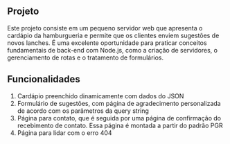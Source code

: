 ## Projeto
Este projeto consiste em um pequeno servidor web que apresenta o cardápio da hamburgueria e permite que os clientes enviem sugestões de novos lanches. É uma excelente oportunidade para praticar conceitos fundamentais de back-end com Node.js, como a criação de servidores, o gerenciamento de rotas e o tratamento de formulários.

## Funcionalidades
1) Cardápio preenchido dinamicamente com dados do JSON
2) Formulário de sugestões, com página de agradecimento personalizada de acordo com os parâmetros da query string
3) Página para contato, que é seguida por uma página de confirmação do recebimento de contato. Essa página é montada a partir do padrão PGR
4) Página para lidar com o erro 404
